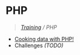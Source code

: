 # PHP
>_[Training](https://github.com/simplonco/training) / PHP_

* [Cooking data with PHP!](https://github.com/simplonco/Cooking-data-with-PHP)
* Challenges _(TODO)_
